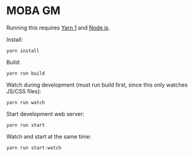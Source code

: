 # MOBA GM

Running this requires [Yarn 1](https://classic.yarnpkg.com/) and [Node.js](https://nodejs.org/).

Install:

`yarn install`

Build:

`yarn run build`

Watch during development (must run build first, since this only watches JS/CSS files):

`yarn run watch`

Start development web server:

`yarn run start`

Watch and start at the same time:

`yarn run start-watch`
